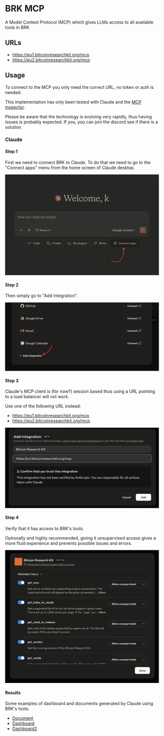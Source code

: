 # BRK MCP

A Model Context Protocol (MCP) which gives LLMs access to all available tools in BRK

## URLs

- https://eu1.bitcoinresearchkit.org/mcp
- https://eu2.bitcoinresearchkit.org/mcp

## Usage

To connect to the MCP you only need the correct URL, no token or auth is needed.

This implementation has only been tested with Claude and the [MCP inspector](https://modelcontextprotocol.io/docs/tools/inspector).

Please be aware that the technology is evolving very rapidly, thus having issues is probably expected. If you, you can join the discord see if there is a solution.

### Claude

#### Step 1

First we need to connect BRK to Claude. To do that we need to go to the "Connect apps" menu from the home screen of Claude desktop.

![Image of Claude Desktop home screen](https://github.com/bitcoinresearchkit/brk/blob/main/assets/claude-step1.png)

#### Step 2

Then simply go to "Add integration".

![Image of the Connect app" menu of Claude Desktop](https://github.com/bitcoinresearchkit/brk/blob/main/assets/claude-step2.png)

#### Step 3

Claude's MCP client is (for now?) session based thus using a URL pointing to a load balancer will not work.

Use one of the following URL instead:

- https://eu1.bitcoinresearchkit.org/mcp
- https://eu2.bitcoinresearchkit.org/mcp

![Image of Add Integration menu of Claude Desktop](https://github.com/bitcoinresearchkit/brk/blob/main/assets/claude-step3.png)

#### Step 4

Verify that it has access to BRK's tools.

Optionally and highly recommended, giving it unsupervised access gives a more fluid experience and prevents possible issues and errors.

![Image of edit integration meny on Claude Desktop](https://github.com/bitcoinresearchkit/brk/blob/main/assets/claude-step4.png)

#### Results

Some examples of dashboard and documents generated by Claude using BRK's tools:

- [Document](https://claude.ai/public/artifacts/71194d29-f965-417c-ba09-fdf0e4ecb1d5)
- [Dashboard](https://claude.ai/public/artifacts/beef143f-399a-4ed4-b8bf-c986b776de42)
- [Dashboard2](https://claude.ai/public/artifacts/5430ae49-bb3d-4fc1-ab24-f1e33deb40dc)
